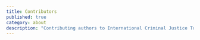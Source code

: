 ```yaml
---
title: Contributors
published: true
category: about
description: "Contributing authors to International Criminal Justice Today"
---
```

